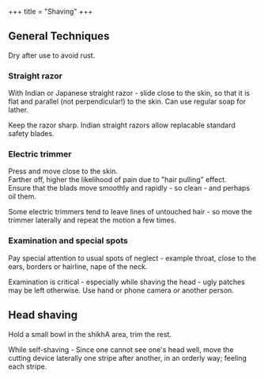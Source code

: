 +++
title = "Shaving"
+++

## General Techniques
Dry after use to avoid rust.

### Straight razor 
With Indian or Japanese straight razor - slide close to the skin, so that it is flat and parallel (not perpendicular!) to the skin. Can use regular soap for lather.

Keep the razor sharp. Indian straight razors allow replacable standard safety blades.

### Electric trimmer
Press and move close to the skin.  
Farther off, higher the likelihood of pain due to "hair pulling" effect.  
Ensure that the blads move smoothly and rapidly - so clean - and perhaps oil them.

Some electric trimmers tend to leave lines of untouched hair - so move the trimmer laterally and repeat the motion a few times.

### Examination and special spots
Pay special attention to usual spots of neglect - example throat, close to the ears, borders or hairline, nape of the neck.

Examination is critical - especially while shaving the head - ugly patches may be left otherwise. Use hand or phone camera or another person.

## Head shaving
Hold a small bowl in the shikhA area, trim the rest.

While self-shaving - Since one cannot see one's head well, move the cutting device laterally one stripe after another, in an orderly way; feeling each stripe.  

